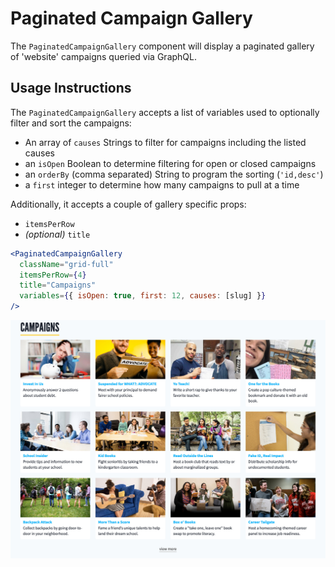 # Paginated Campaign Gallery

The `PaginatedCampaignGallery` component will display a paginated gallery of 'website' campaigns queried via GraphQL.

## Usage Instructions

The `PaginatedCampaignGallery` accepts a list of variables used to optionally filter and sort the campaigns:

- An array of `causes` Strings to filter for campaigns including the listed causes
- an `isOpen` Boolean to determine filtering for open or closed campaigns
- an `orderBy` (comma separated) String to program the sorting (`'id,desc'`)
- a `first` integer to determine how many campaigns to pull at a time

Additionally, it accepts a couple of gallery specific props:

- `itemsPerRow`
- _(optional)_ `title`

```jsx
<PaginatedCampaignGallery
  className="grid-full"
  itemsPerRow={4}
  title="Campaigns"
  variables={{ isOpen: true, first: 12, causes: [slug] }}
/>
```

![Example paginated campaign gallery](../../.gitbook/assets/paginated-campaign-gallery.jpg)

